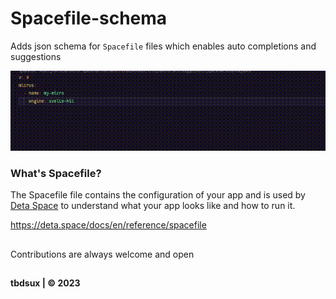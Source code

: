 # Spacefile-schema

Adds json schema for `Spacefile` files which enables auto completions and suggestions

![Demo](./demo.gif)

### What's Spacefile?

The Spacefile file contains the configuration of your app and is used by [Deta Space](https://deta.space/) to understand what your app looks like and how to run it.

https://deta.space/docs/en/reference/spacefile

##

Contributions are always welcome and open

##

**tbdsux | &copy; 2023**

